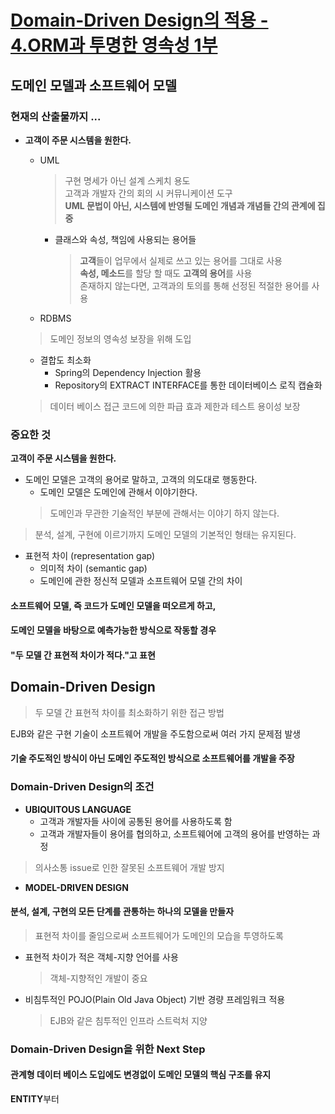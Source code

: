 # [Domain-Driven Design의 적용 - 4.ORM과 투명한 영속성 1부](http://aeternum.egloos.com/1366968)

## 도메인 모델과 소프트웨어 모델  

### 현재의 산출물까지 ...  

* **고객이 주문 시스템을 원한다.**  
  * UML  
    > 구현 명세가 아닌 설계 스케치 용도  
    > 고객과 개발자 간의 회의 시 커뮤니케이션 도구  
    > **UML 문법이 아닌, 시스템에 반영될 도메인 개념과 개념들 간의 관계에 집중**

    * 클래스와 속성, 책임에 사용되는 용어들  
      > **고객**들이 업무에서 실제로 쓰고 있는 용어를 그대로 사용  
      > **속성, 메소드**를 할당 할 때도 **고객의 용어**를 사용  
      > 존재하지 않는다면, 고객과의 토의를 통해 선정된 적절한 용어를 사용  
      
  * RDBMS  
  > 도메인 정보의 영속성 보장을 위해 도입  
  
    * 결합도 최소화  
      * Spring의 Dependency Injection 활용  
      * Repository의 EXTRACT INTERFACE를 통한 데이터베이스 로직 캡슐화  
    > 데이터 베이스 접근 코드에 의한 파급 효과 제한과 테스트 용이성 보장  
    
### 중요한 것  
**고객이 주문 시스템을 원한다.**  
* 도메인 모델은 고객의 용어로 말하고, 고객의 의도대로 행동한다.  
  * 도메인 모델은 도메인에 관해서 이야기한다.  
  > 도메인과 무관한 기술적인 부분에 관해서는 이야기 하지 않는다.

> 분석, 설계, 구현에 이르기까지 도메인 모델의 기본적인 형태는 유지된다.  

* 표현적 차이 (representation gap)  
  * 의미적 차이 (semantic gap)
  * 도메인에 관한 정신적 모델과 소프트웨어 모델 간의 차이  
  
#### 소프트웨어 모델, 즉 코드가 도메인 모델을 떠오르게 하고,
#### 도메인 모델을 바탕으로 예측가능한 방식으로 작동할 경우  
#### "두 모델 간 표현적 차이가 적다."고 표현  

## **Domain-Driven Design**  
> 두 모델 간 표현적 차이를 최소화하기 위한 접근 방법  

EJB와 같은 구현 기술이 소프트웨어 개발을 주도함으로써 여러 가지 문제점 발생
#### 기술 주도적인 방식이 아닌 도메인 주도적인 방식으로 소프트웨어를 개발을 주장

### **Domain-Driven Design**의 조건  

* **UBIQUITOUS LANGUAGE**  
  * 고객과 개발자들 사이에 공통된 용어를 사용하도록 함  
  * 고객과 개발자들이 용어를 협의하고, 소프트웨어에 고객의 용어를 반영하는 과정
> 의사소통 issue로 인한 잘못된 소프트웨어 개발 방지  

* **MODEL-DRIVEN DESIGN**  
#### 분석, 설계, 구현의 모든 단계를 관통하는 하나의 모델을 만들자  
> 표현적 차이를 줄임으로써 소프트웨어가 도메인의 모습을 투영하도록  

  * 표현적 차이가 적은 객체-지향 언어를 사용  
    > 객체-지향적인 개발이 중요  
    
  * 비침투적인 POJO(Plain Old Java Object) 기반 경량 프레임워크 적용  
    > EJB와 같은 침투적인 인프라 스트럭처 지양  
    
### Domain-Driven Design을 위한 Next Step  
#### 관계형 데이터 베이스 도입에도 변경없이 도메인 모델의 핵심 구조를 유지

**ENTITY**부터 
